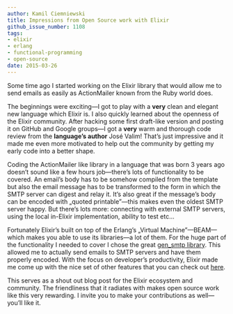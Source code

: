 ```yaml
---
author: Kamil Ciemniewski
title: Impressions from Open Source work with Elixir
github_issue_number: 1108
tags:
- elixir
- erlang
- functional-programming
- open-source
date: 2015-03-26
---
```


Some time ago I started working on the Elixir library that would allow me to send emails as easily as ActionMailer known from the Ruby world does.

The beginnings were exciting—​I got to play with a **very** clean and elegant new language which Elixir is. I also quickly learned about the openness of the Elixir community. After hacking some first draft-like version and posting it on GitHub and Google groups—​I got a **very** warm and thorough code review from the **language’s author** José Valim! That’s just impressive and it made me even more motivated to help out the community by getting my early code into a better shape.

Coding the ActionMailer like library in a language that was born 3 years ago doesn’t sound like a few hours job—​there’s lots of functionality to be covered. An email’s body has to be somehow compiled from the template but also the email message has to be transformed to the form in which the SMTP server can digest and relay it. It’s also great if the message’s body can be encoded with „quoted printable”—​this makes even the oldest SMTP server happy. But there’s lots more: connecting with external SMTP servers, using the local in-Elixir implementation, ability to test etc… 

Fortunately Elixir’s built on top of the Erlang’s „Virtual Machine”—​BEAM—​which makes you able to use its libraries—​a lot of them. For the huge part of the functionality I needed to cover I chose the great [gen_smtp library](https://github.com/Vagabond/gen_smtp). This allowed me to actually send emails to SMTP servers and have them properly encoded. With the focus on developer’s productivity, Elixir made me come up with the nice set of other features that you can check out [here](https://github.com/kamilc/mailman).

This serves as a shout out blog post for the Elixir ecosystem and community. The friendliness that it radiates with makes open source work like this very rewarding. I invite you to make your contributions as well—​you’ll like it.
